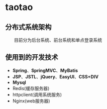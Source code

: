 # taotao

## 分布式系统架构

&emsp;&emsp;目前分为后台系统、前台系统和单点登录系统

## 使用到的开发技术

* **Spring**、**SpringMVC**、**MyBatis**
* **JSP**、**JSTL**、**jQuery**、**EasyUI**、**CSS+DIV**
* **Mysql**
* Redis(缓存服务器)
* httpclient(调用系统服务)
* Nginx(web服务器)
